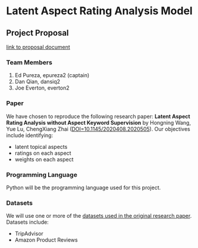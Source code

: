 # Latent Aspect Rating Analysis Model

## Project Proposal
[link to proposal document](https://github.com/purecod3/CourseProject/blob/main/Project%20Proposal_%20Reproduce%20Latent%20aspect%20rating%20analysis%20without%20aspect%20keyword%20supervision.pdf)
### Team Members
1. Ed Pureza, epureza2 (captain)
2. Dan Qian, dansiq2
3. Joe Everton, everton2

### Paper
We have chosen to reproduce the following research paper: __Latent Aspect Rating Analysis without Aspect Keyword Supervision__ by Hongning Wang, Yue Lu, ChengXiang Zhai ([DOI=10.1145/2020408.2020505](http://www.library.illinois.edu/proxy/go.php?url=https://dl.acm.org/doi/10.1145/2020408.2020505)). Our objectives include identifying:
- latent topical aspects
- ratings on each aspect
- weights on each aspect

### Programming Language
Python will be the programming language used for this project.

### Datasets
We will use one or more of the [datasets used in the original research paper](http://times.cs.uiuc.edu/~wang296/Data/). Datasets include:
- TripAdvisor
- Amazon Product Reviews

